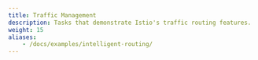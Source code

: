 ```yaml
---
title: Traffic Management
description: Tasks that demonstrate Istio's traffic routing features.
weight: 15
aliases:
    - /docs/examples/intelligent-routing/
---
```

